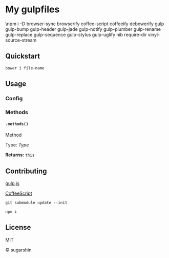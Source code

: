# My gulpfiles

\npm i -D browser-sync browserify coffee-script coffeeify debowerify gulp gulp-bump gulp-header gulp-jade gulp-notify gulp-plumber gulp-rename gulp-replace gulp-sequence gulp-stylus gulp-uglify nib require-dir vinyl-source-stream

## Quickstart

```shell
bower i file-name
```

## Usage

### Config

### Methods

#### `.methods()`

Method

Type: *Type*

**Returns:** `this`

## Contributing

[gulp.js](//gulpjs.com/)

[CoffeeScript](//coffeescript.org/)

```shell
git submodule update --init

npm i
```

## License

MIT

© sugarshin
